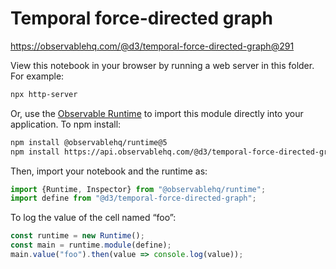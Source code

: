 # Temporal force-directed graph

https://observablehq.com/@d3/temporal-force-directed-graph@291

View this notebook in your browser by running a web server in this folder. For
example:

~~~sh
npx http-server
~~~

Or, use the [Observable Runtime](https://github.com/observablehq/runtime) to
import this module directly into your application. To npm install:

~~~sh
npm install @observablehq/runtime@5
npm install https://api.observablehq.com/@d3/temporal-force-directed-graph@291.tgz?v=3
~~~

Then, import your notebook and the runtime as:

~~~js
import {Runtime, Inspector} from "@observablehq/runtime";
import define from "@d3/temporal-force-directed-graph";
~~~

To log the value of the cell named “foo”:

~~~js
const runtime = new Runtime();
const main = runtime.module(define);
main.value("foo").then(value => console.log(value));
~~~
